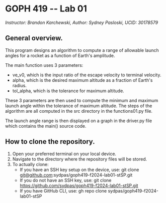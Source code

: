 # GOPH 419 -- Lab 01
*Instructor: Brandon Karchewski, Author: Sydney Pasloski, UCID: 30178579*

## General overview. 

This program designs an algorithm to compute a range of allowable launch angles for a rocket as a function of Earth's amplitude.

The main function uses 3 parameters:
- ve_v0, which is the input ratio of the escape velocity to terminal velocity.
- alpha, which is the desired maximum altitude as a fraction of Earth's radius.
- tol_alpha, which is the tolerance for maximum altitude.

These 3 parameters are then used to compute the minimum and maximum launch angle within the tolerance of maximum altitude. The steps of the algorithm are all computed in the src directory in the functions01.py file. 

The launch angle range is then displayed on a graph in the driver.py file which contains the main() source code.  

## How to clone the repository.

1. Open your preferred terminal on your local device.
2. Navigate to the directory where the repository files will be stored. 
3. To actually clone:
   - If you have an SSH key setup on the device, use: git clone git@github.com:sydpas/goph419-f2024-lab01-stSP.git
   - If you do not have an SSH key, use: git clone https://github.com/sydpas/goph419-f2024-lab01-stSP.git
   - If you have GitHub CLI, use: gh repo clone sydpas/goph419-f2024-lab01-stSP